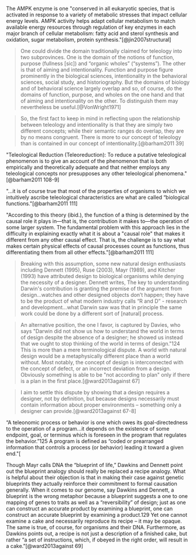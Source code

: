 The AMPK enzyme is one "conserved in all eukaryotic species, that is activated in response to a variety of metabolic stresses that impact cellular energy levels. AMPK activity helps adapt cellular metabolism to match available energy resources through regulation of key enzymes in each major branch of cellular metabolism: fatty acid and sterol synthesis and oxidation, sugar metabolism, protein synthesis."[@jin2007structural]


>One could divide the domain traditionally claimed for teleology into two subprovinces. One is the domain of the notions of function, purpose (fullness [sic]) and “organic wholes” (“systems”). The other is that of aiming and intentionality. Function and purpose figure prominently in the biological sciences, intentionality in the behavioral sciences, social study, and historiography. But the domains of biology and of behavioral science largely overlap and so, of course, do the domains of function, purpose, and wholes on the one hand and that of aiming and intentionality on the other. To distinguish them may nevertheless be useful.[@VonWright1971]

>So, the first fact to keep in mind in reflecting upon the relationship between teleology and intentionality is that they are simply two different concepts; while their semantic ranges do overlap, they are by no means congruent. There is more to our concept of teleology than is contained in our concept of intentionality.[@barham2011 39]


"Teleological Reduction (Teleoreduction): To reduce a putative teleological phenomenon is to give an account of the phenomenon that is both empirically and theoretically adequate and that neither employs any teleological concepts nor presupposes any other teleological phenomena."[@barham2011 108-9]


"...it is of course true that most of the properties of organisms to which we intuitively ascribe teleological characteristics are what are called “biological functions."[@barham2011 111]

"According to this theory (ibid.), the function of a thing is determined by the causal role it plays in—that is, the contribution it makes to—the operation of some larger system. The fundamental problem with this approach lies in the difficulty in explaining exactly what it is about a "causal role" that makes it different from any other causal effect. That is, the challenge is to say what makes certain physical effects of causal processes count as functions, thus differentiating them from all other effects."[@barham2011 111]




>Breaking with this assumption, some new natural design enthusiasts including Dennett (1995), Ruse (2003), Mayr (1989), and Kitcher (1993) have attributed design to biological organisms while denying the necessity of a designer. Dennett writes,
>The key to understanding Darwin's contribution is granting the premise of the argument from design...watches and other designed objects don’t happen; they have to be the product of what modern industry calls “R and D” - research and development...what Darwin saw was that in principle the same work could be done by a different sort of [natural] process.

>An alternative position, the one I favor, is captured by Davies, who says "Darwin did not show us how to understand the world in terms of design despite the absence of a designer; he showed us instead that we ought to stop thinking of the world in terms of design."124 This is more than a mere terminological dispute. A world with natural design would be a metaphysically different place than a world without. Most notably, the concept of design is interconnected with the concept of defect, or an incorrect deviation from a design. Obviously something is able to be "not according to plan" only if there is a plan in the first place.[@ward2013against 67]


>I aim to settle this dispute by showing that a design requires a designer, not by definition, but because designs necessarily must contain information about proper environments – something only a designer can provide.[@ward2013against 67-8]


“A teleonomic process or behavior is one which owes its goal-directedness to the operation of a program...it depends on the existence of some endpoint, goal, or terminus which is foreseen in the program that regulates the behavior.”125 A program is defined as “coded or prearranged information that controls a process (or behavior) leading it toward a given end."[

Though Mayr calls DNA the “blueprint of life,” Dawkins and Dennett point out the blueprint analogy should really be replaced a recipe analogy. What is helpful about their objection is that in making their case against genetic blueprints they actually reinforce their commitment to formal causation generally. When it comes to our genome, say Dawkins and Dennett, a blueprint is the wrong metaphor because a blueprint suggests a one to one mapping of genes to traits as well as a “reversibility” of design; just as one can construct an accurate product by examining a blueprint, one can construct an accurate blueprint by examining a product.129 Yet one cannot examine a cake and necessarily reproduce its recipe – it may be opaque. The same is true, of course, for organisms and their DNA. Furthermore, as Dawkins points out, a recipe is not just a description of a finished cake, but rather “a set of instructions, which, if obeyed in the right order, will result in a cake.”[@ward2013against 69]
